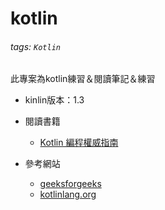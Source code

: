 # kotlin
###### tags: `Kotlin`

此專案為kotlin練習＆閱讀筆記＆練習

* kinlin版本：1.3

* 閱讀書籍 
    * [Kotlin 編程權威指南](https://www.tenlong.com.tw/products/9787115515636)
* 參考網站
    * [geeksforgeeks](https://www.geeksforgeeks.org/)
    * [kotlinlang.org](https://kotlinlang.org/docs/reference/)
